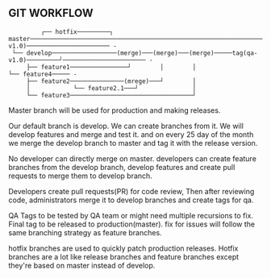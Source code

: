 ## GIT WORKFLOW

```
         ┌── hotfix─────────┐
master──────────────────────────────────────────────────────────────────tag(release-v1.0)─────────────────────── -
 └── develop──────────────────(merge)───(merge)───(merge)─────tag(qa-v1.0)─────────┘─────────────────────── -
     ├── feature1────────────────┘        │        │                     └── feature4───── - 
     ├── feature2───────────────(mrege)───┘        │               
     │            └── feature2.1───┘               │
     └── feature3──────────────────────────────────┘

```
Master branch will be used for production and making releases.

Our default branch is develop. We can create branches from it. We will develop features and merge and test it. and on every 25 day of the month we merge the develop branch to master and tag it with the release version.

No developer can directly merge on master. developers can create feature branches from the develop branch, develop features and create pull requests to merge them to develop branch.

Developers create pull requests(PR) for code review, Then after reviewing code, administrators merge it to develop branches and create tags for qa.

QA Tags to be tested by QA team or might need multiple recursions to fix. Final tag to be released to production(master). fix for issues will follow the same branching strategy as feature branches.

hotfix branches are used to quickly patch production releases. Hotfix branches are a lot like release branches and feature branches except they're based on master instead of develop.

